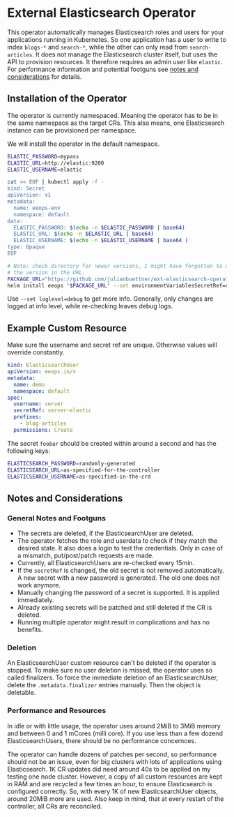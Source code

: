 # External Elasticsearch Operator

This operator automatically manages Elasticsearch roles and users
for your applications running in Kubernetes.
So one application has a user to write to index `blogs-*` and `search-*`,
while the other can only read from `search-articles`.
It does not manage the Elasticsearch cluster itself,
but uses the API to provision resources. It therefore requires
an admin user like `elastic`.
For performance information and potential footguns see
[notes and considerations](#notes-and-considerations) for details.

## Installation of the Operator
The operator is currently namespaced. Meaning the operator
has to be in the same namespace as the target CRs.
This also means, one Elasticsearch instance can be provisioned per namespace.

We will install the operator in the default namespace.


```bash
ELASTIC_PASSWORD=mypass
ELASTIC_URL=http://elastic:9200
ELASTIC_USERNAME=elastic

cat << EOF | kubectl apply -f -
kind: Secret
apiVersion: v1
metadata:
  name: eeops-env
  namespace: default
data:
  ELASTIC_PASSWORD: $(echo -n $ELASTIC_PASSWORD | base64)
  ELASTIC_URL: $(echo -n $ELASTIC_URL | base64)
  ELASTIC_USERNAME: $(echo -n $ELASTIC_USERNAME | base64 )
type: Opaque
EOF

# Note: check directory for newer versions, I might have forgotten to update
# the version in the URL.
PACKAGE_URL="https://github.com/julianbuettner/ext-elasticsearch-operator/raw/main/helm-repo/ext-elasticsearch-operator-1.0.5.tgz"
helm install eeops "$PACKAGE_URL" --set environmentVariablesSecretRef=eeops-env
```
Use `--set loglevel=debug` to get more info. Generally, only changes are logged
at info level, while re-checking leaves debug logs.

## Example Custom Resource
Make sure the username and secret ref are unique.
Otherwise values will override constantly.
```yaml
kind: ElasticsearchUser
apiVersion: eeops.io/v
metadata:
  name: demo
  namespace: default
spec:
  username: server
  secretRef: server-elastic
  prefixes:
    - blog-articles
  permissions: Create
```

The secret `foobar` should be created within around a second
and has the following keys:
```bash
ELASTICSEARCH_PASSWORD=randomly-generated
ELASTICSEARCH_URL=as-specified-for-the-controller
ELASTICSEARCH_USERNAME=as-specified-in-the-crd
```

## Notes and Considerations
### General Notes and Footguns
- The secrets are deleted, if the ElasticsearchUser are deleted.
- The operator fetches the role and userdata to check if they match
the desired state. It also does a login to test the credentials.
Only in case of a mismatch, put/post/patch requests are made.
- Currently, all ElasticsearchUsers are re-checked every 15min.
- If the `secretRef` is changed, the old secret is not removed automatically.
A new secret with a new password is generated. The old one does not work anymore.
- Manually changing the password of a secret is supported. It is applied immediately.
- Already existing secrets will be patched and still deleted if the CR is deleted.
- Running multiple operator might result in complications and has no benefits.

### Deletion
An ElasticsearchUser custom resource can't be deleted if the operator is stopped. To make sure
no user deletion is missed, the operator uses so called finalizers.
To force the immediate deletion of an ElasticsearchUser,
delete the `.metadata.finalizer` entries manually. Then the object is deletable.

### Performance and Resources
In idle or with little usage, the operator uses around 2MiB to 3MiB memory and
between 0 and 1 mCores (milli core). If you use less than a few dozend
ElasticsearchUsers, there should be no performance concernces.

The operator can handle dozens of patches per second, so performance
should not be an issue, even for big clusters with lots of applications
using Elasticsearch. 1K CR updates did need around 40s to be applied
on my testing one node cluster.
However, a copy of all custom resources are kept in RAM and are recycled
a few times an hour, to ensure Elasticsearch is configured correctly.
So, with every 1K of new ElasticsearchUser objects, around 20MiB more are used.
Also keep in mind, that at every restart of the controller, all CRs are
reconciled.
